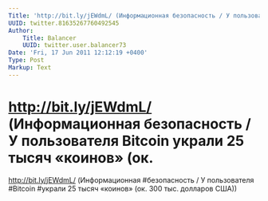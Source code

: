 ```yaml
---
Title: 'http://bit.ly/jEWdmL/ (Информационная безопасность / У пользователя Bitcoin украли 25 тысяч «коинов» (ок.'
UUID: twitter.81635267760492545
Author:
    Title: Balancer
    UUID: twitter.user.balancer73
Date: 'Fri, 17 Jun 2011 12:12:19 +0400'
Type: Post
Markup: Text
---
```


# http://bit.ly/jEWdmL/ (Информационная безопасность / У пользователя Bitcoin украли 25 тысяч «коинов» (ок.

http://bit.ly/jEWdmL/ (Информационная #безопасность / У
пользователя #Bitcoin #украли 25 тысяч «коинов» (ок. 300
тыс. долларов США))